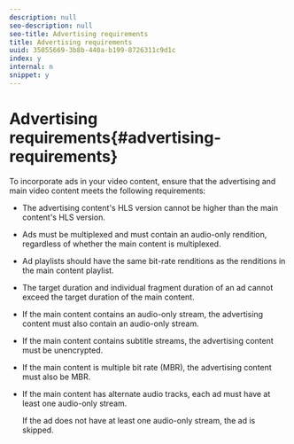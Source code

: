 ```yaml
---
description: null
seo-description: null
seo-title: Advertising requirements
title: Advertising requirements
uuid: 35055669-3b8b-440a-b199-8726311c9d1c
index: y
internal: n
snippet: y
---
```


# Advertising requirements{#advertising-requirements}

To incorporate ads in your video content, ensure that the advertising and main video content meets the following requirements:

* The advertising content's HLS version cannot be higher than the main content's HLS version. 
* Ads must be multiplexed and must contain an audio-only rendition, regardless of whether the main content is multiplexed. 
* Ad playlists should have the same bit-rate renditions as the renditions in the main content playlist. 
* The target duration and individual fragment duration of an ad cannot exceed the target duration of the main content. 
* If the main content contains an audio-only stream, the advertising content must also contain an audio-only stream. 
* If the main content contains subtitle streams, the advertising content must be unencrypted. 
* If the main content is multiple bit rate (MBR), the advertising content must also be MBR. 
* If the main content has alternate audio tracks, each ad must have at least one audio-only stream.

  If the ad does not have at least one audio-only stream, the ad is skipped.

